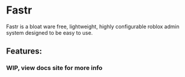 # Fastr

 Fastr is a bloat ware free, lightweight, highly configurable roblox admin system designed to be easy to use.
 
 ## Features:
 
### WIP, view docs site for more info
